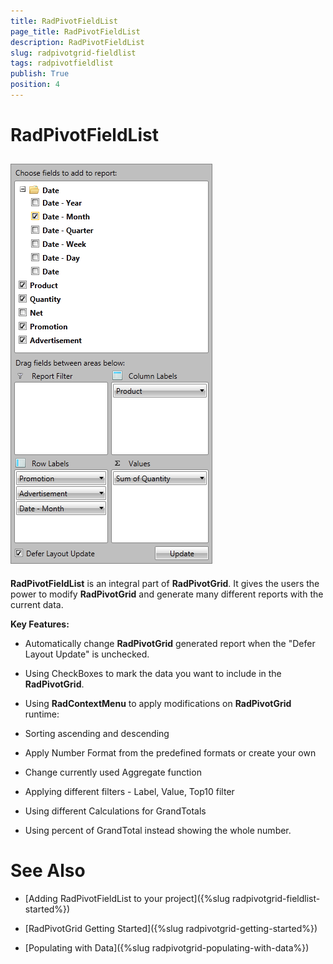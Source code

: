 ```yaml
---
title: RadPivotFieldList
page_title: RadPivotFieldList
description: RadPivotFieldList
slug: radpivotgrid-fieldlist
tags: radpivotfieldlist
publish: True
position: 4
---
```


# RadPivotFieldList



## ![Rad Pivot Field List Getting Started 01](images/RadPivotFieldList_GettingStarted_01.png)

__RadPivotFieldList__ is an integral part of __RadPivotGrid__. It gives the users the power to modify __RadPivotGrid__
      and generate many different reports with the current data.

__Key Features:__

* Automatically change __RadPivotGrid__ generated report when the "Defer Layout Update" is unchecked.
      		

* Using CheckBoxes to mark the data you want to include in the __RadPivotGrid__.
      		

* Using __RadContextMenu__ to apply modifications on __RadPivotGrid__ runtime:
      		

* Sorting ascending and descending

* Apply Number Format from the predefined formats or create your own

* Change currently used Aggregate function

* Applying different filters - Label, Value, Top10 filter

* Using different Calculations for GrandTotals

* Using percent of GrandTotal instead showing the whole number.

# See Also

 * [Adding RadPivotFieldList to your project]({%slug radpivotgrid-fieldlist-started%})

 * [RadPivotGrid Getting Started]({%slug radpivotgrid-getting-started%})

 * [Populating with Data]({%slug radpivotgrid-populating-with-data%})
